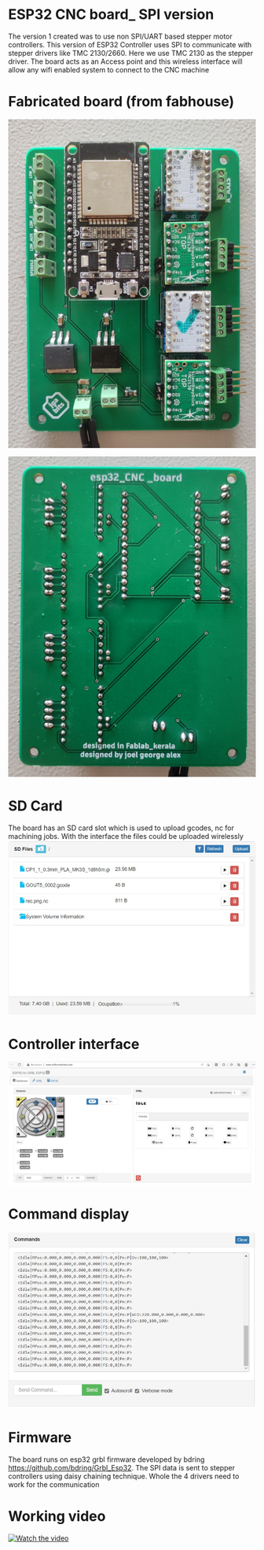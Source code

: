 # ESP32 CNC board_ SPI version
The version 1 created was to use non SPI/UART based stepper motor controllers. This version of ESP32 Controller uses SPI to communicate with stepper drivers like TMC 2130/2660. Here we use TMC 2130 as the stepper driver. The board acts as an Access point and this wireless interface will allow any wifi enabled system to connect to the CNC machine



# Fabricated board (from fabhouse)

![Alt text](/images/espsp1.jpg "Optional title")



![Alt text](/images/espspi2.jpg "Optional title")

# SD Card

The board has an SD card slot which is used to upload gcodes, nc for machining jobs. With the interface the files could be uploaded wirelessly
![Alt text](/images/espspi5.jpg "Optional title")

# Controller interface

![Alt text](/images/espspi4.jpg "Optional title")

# Command display

![Alt text](/images/espspi6.jpg "Optional title")

# Firmware
The board runs on esp32 grbl firmware developed by bdring https://github.com/bdring/Grbl_Esp32.
The SPI data is sent to stepper controllers using daisy chaining technique. Whole the 4 drivers need to work for the communication


# Working video

[![Watch the video](https://i9.ytimg.com/vi/RcfOEs45tHI/mq2.jpg?sqp=CNyI6pYG&rs=AOn4CLDFn4ce-WG60K_OdgS9JY6009HTXA)]([https://youtu.be/T-D1KVIuvjA](https://youtu.be/RcfOEs45tHI))

